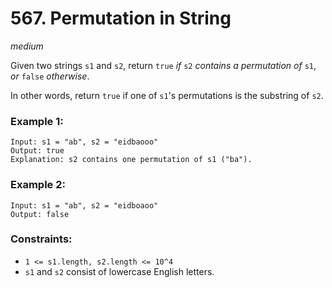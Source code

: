 # 567. Permutation in String
_medium_

Given two strings `s1` and `s2`, return `true` _if_ `s2` _contains a permutation of_ `s1`, _or_ `false` _otherwise_.

In other words, return `true` if one of `s1`'s permutations is the substring of `s2`.


### Example 1:

```
Input: s1 = "ab", s2 = "eidbaooo"
Output: true
Explanation: s2 contains one permutation of s1 ("ba").
```

### Example 2:

```
Input: s1 = "ab", s2 = "eidboaoo"
Output: false
```

### Constraints:

- `1 <= s1.length, s2.length <= 10^4`
- `s1` and `s2` consist of lowercase English letters.